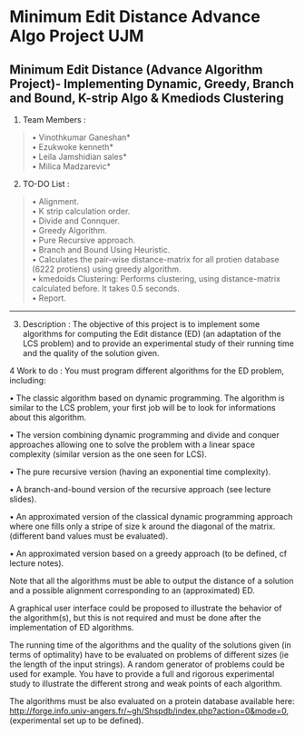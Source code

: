 # Minimum Edit Distance Advance Algo Project UJM
Minimum Edit Distance (Advance Algorithm Project)- Implementing Dynamic, Greedy, Branch and Bound, K-strip Algo & Kmediods Clustering
-------------------------------------------------------------------------------------------------------------------------
1. Team Members : <br />
>• Vinothkumar Ganeshan* <br />
>• Ezukwoke kenneth*<br />
>• Leila Jamshidian sales*<br />
>• Milica Madzarevic*<br />

2. TO-DO List :<br />
>• Alignment. <br />
>• K strip calculation order.<br />
>• Divide and Connquer.<br />
>• Greedy Algorithm.<br />
>• Pure Recursive approach.<br />
>• Branch and Bound Using Heuristic.<br />
>• Calculates the pair-wise distance-matrix for all protien database (6222 protiens) using greedy algorithm.<br />
>• kmedoids Clustering: Performs clustering, using distance-matrix calculated before. It takes 0.5 seconds.<br />
>• Report.<br />

---------------------------------------------------------------------------------------------------------
3. Description : 
The objective of this project is to implement some algorithms for computing the Edit distance (ED) (an adaptation of the LCS problem) and to provide an experimental study of their running time and the quality of the solution given.

4 Work to do : 
You must program different algorithms for the ED problem, including:

• The classic algorithm based on dynamic programming. The algorithm is similar to the LCS problem, your first job will be to look for informations about this algorithm.

• The version combining dynamic programming and divide and conquer approaches allowing one to solve the problem with a linear space complexity (similar version as the one seen for LCS).

• The pure recursive version (having an exponential time complexity).

• A branch-and-bound version of the recursive approach (see lecture slides).

• An approximated version of the classical dynamic programming approach where one fills only a stripe of size k around the diagonal of the matrix. (different band values must be evaluated).

• An approximated version based on a greedy approach (to be defined, cf lecture notes).

Note that all the algorithms must be able to output the distance of a solution and a possible alignment corresponding to an (approximated) ED.

A graphical user interface could be proposed to illustrate the behavior of the algorithm(s), but this is not required and must be done after the implementation of ED algorithms.

The running time of the algorithms and the quality of the solutions given (in terms of optimality) have to be evaluated on problems of different sizes (ie the length of the input strings). A random generator of problems could be used for example. You have to provide a full and rigorous experimental study to illustrate the different strong and weak points of each algorithm.

The algorithms must be also evaluated on a protein database available here: http://forge.info.univ-angers.fr/~gh/Shspdb/index.php?action=0&mode=0, (experimental set up to be defined).


